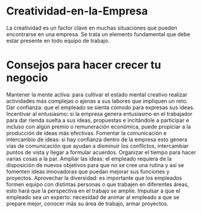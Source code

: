# Creatividad-en-la-Empresa

La creatividad es un factor clave en muchas situaciones que pueden encontrarse en una empresa. Se trata un elemento fundamental que debe estar presente en todo equipo de trabajo.

# Consejos para hacer crecer tu negocio

Mantener la mente activa: para cultivar el estado mental creativo realizar actividades más complejas o ajenas a sus labores que impliquen un reto.
Dar confianza: que el empleado se sienta cómodo para expresas sus ideas.
Incentivar al entusiasmo: si la empresa genera entusiasmo en el trabajador para dar rienda suelta a sus ideas, propuestas e incitándole a participar e incluso con algún premio o remuneración económica, puede propiciar a la producción de ideas más efectivas.
Fomentar la comunicación e intercambio de ideas: si hay confianza dentro de la empresa esto genera vías de comunicación que ayudan a disminuir los conflictos, intercambiar puntos de vista y llegar a formular acuerdos.
Organizar el tiempo para hacer varias cosas a la par.
Ampliar las ideas: el empleado requiera de la disposición de nuevos objetivos para que no se cree una rutina y así se fomenten ideas innovadoras que puedan mejorar sus funciones y proyectos.
Aprovechar la diversidad: es importante que los empleados formen equipo con distintas personas o que trabajen en diferentes áreas, esto hará que la perspectiva en el trabajo se amplíe.
Impulsar a que el empleado sea un experto: necesidad de animar al empleado a que se prepare mejor, conocer más su área de trabajo, armar proyectos.